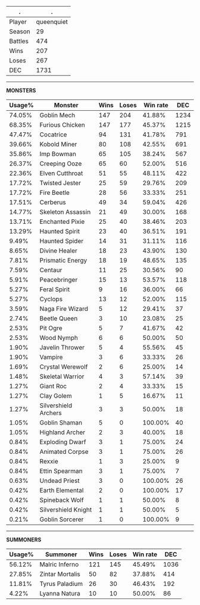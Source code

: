 .|.
|-|-
Player|queenquiet
Season|29
Battles|474
Wins|207
Loses|267
DEC|1731

---
**MONSTERS**

Usage%|Monster|Wins|Loses|Win rate|DEC|
-|-|-|-|-|-|
74.05%|Goblin Mech|147|204|41.88%|1234|
68.35%|Furious Chicken|147|177|45.37%|1215|
47.47%|Cocatrice|94|131|41.78%|791|
39.66%|Kobold Miner|80|108|42.55%|691|
35.86%|Imp Bowman|65|105|38.24%|567|
26.37%|Creeping Ooze|65|60|52.00%|516|
22.36%|Elven Cutthroat|51|55|48.11%|422|
17.72%|Twisted Jester|25|59|29.76%|209|
17.72%|Fire Beetle|28|56|33.33%|251|
17.51%|Cerberus|49|34|59.04%|426|
14.77%|Skeleton Assassin|21|49|30.00%|168|
13.71%|Enchanted Pixie|25|40|38.46%|203|
13.29%|Haunted Spirit|23|40|36.51%|191|
9.49%|Haunted Spider|14|31|31.11%|116|
8.65%|Divine Healer|18|23|43.90%|130|
7.81%|Prismatic Energy|18|19|48.65%|135|
7.59%|Centaur|11|25|30.56%|90|
5.91%|Peacebringer|15|13|53.57%|118|
5.27%|Feral Spirit|9|16|36.00%|66|
5.27%|Cyclops|13|12|52.00%|115|
3.59%|Naga Fire Wizard|5|12|29.41%|37|
2.74%|Beetle Queen|3|10|23.08%|25|
2.53%|Pit Ogre|5|7|41.67%|42|
2.53%|Wood Nymph|6|6|50.00%|50|
1.90%|Javelin Thrower|5|4|55.56%|45|
1.90%|Vampire|3|6|33.33%|26|
1.69%|Crystal Werewolf|2|6|25.00%|14|
1.48%|Skeletal Warrior|4|3|57.14%|39|
1.27%|Giant Roc|2|4|33.33%|15|
1.27%|Clay Golem|1|5|16.67%|11|
1.27%|Silvershield Archers|3|3|50.00%|18|
1.05%|Goblin Shaman|5|0|100.00%|40|
1.05%|Highland Archer|2|3|40.00%|18|
0.84%|Exploding Dwarf|3|1|75.00%|24|
0.84%|Animated Corpse|3|1|75.00%|26|
0.84%|Rexxie|1|3|25.00%|9|
0.84%|Ettin Spearman|3|1|75.00%|7|
0.63%|Undead Priest|3|0|100.00%|26|
0.42%|Earth Elemental|2|0|100.00%|17|
0.42%|Spineback Wolf|1|1|50.00%|8|
0.42%|Silvershield Knight|1|1|50.00%|5|
0.21%|Goblin Sorcerer|1|0|100.00%|9|

---
**SUMMONERS**

Usage%|Summoner|Wins|Loses|Win rate|DEC|
-|-|-|-|-|-|
56.12%|Malric Inferno|121|145|45.49%|1036|
27.85%|Zintar Mortalis|50|82|37.88%|414|
11.81%|Tyrus Paladium|26|30|46.43%|192|
4.22%|Lyanna Natura|10|10|50.00%|86|
